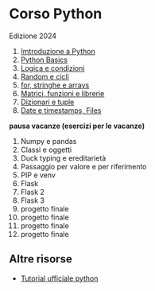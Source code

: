 # Corso Python 
Edizione 2024

1. [Imtroduzione a Python](https://docs.google.com/presentation/d/1z6GuzNGXycij9qK79a7ci4ivnjvjKvWVkCb3PucQkOc/edit?usp=sharing)  
1. [Python Basics](https://docs.google.com/presentation/d/1UnV41yNugB5PFIWHoqR0XMO-25PDGz5DPIyhnbnPrpo/edit?usp=sharing)   
1. [Logica e condizioni](https://docs.google.com/presentation/d/1BJzR6xVwtJbR8HcokUYImME-uRtoqgJoDi7uBnhKhAU/edit?usp=sharing)  
1. [Random e cicli](https://docs.google.com/presentation/d/197-SjagwsbEFqtd4zU3qVbJKvYgc8uKKZuAXysrXrJU/edit?usp=sharing)  
1. [for, stringhe e arrays](https://docs.google.com/presentation/d/1qQfNmTPyZ5Ovm115h922XWoU4A-uxZdhg5dhhuTEuvQ/edit?usp=sharing)  
1. [Matrici, funzioni e librerie](https://docs.google.com/presentation/d/1ytdtAgUqEZwl_6QmhrnIn7k0g-JAgC3pQxtxckXlPZ0/edit?usp=sharing)  
1. [Dizionari e tuple](https://docs.google.com/presentation/d/1rZmeBTCbr6BsqwcTmN_IwlYQMdANr7T4SGcLIQc1cmc/edit?usp=sharing)
1. [Date e timestamps, Files](https://docs.google.com/presentation/d/19JjZcnyrop7pBl8TgE5TW3f_z6xeHr8xg_khRcuZ0n8/edit?usp=sharing)  

**pausa vacanze (esercizi per le vacanze)**

1. Numpy e pandas  
1. Classi e oggetti  
1. Duck typing e ereditarietà  
1. Passaggio per valore e per riferimento  
1. PIP e venv  
1. Flask  
1. Flask 2   
1. Flask 3  
1. progetto finale  
1. progetto finale  
1. progetto finale  
1. progetto finale  

## Altre risorse
- [Tutorial ufficiale python](https://docs.python.org/3/tutorial/index.html)